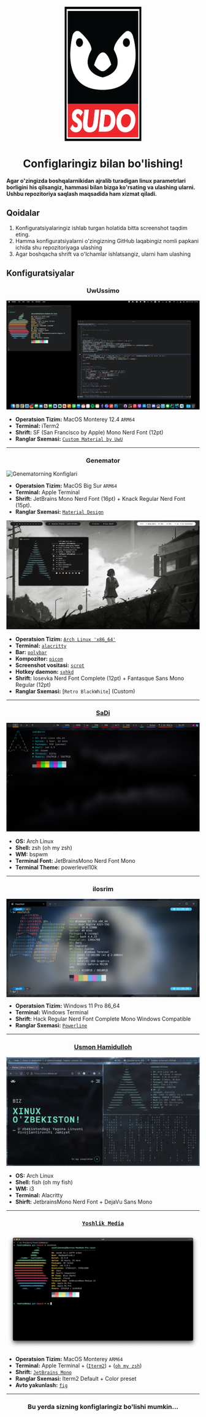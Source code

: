 <p align="center"><a href="https://github.com/xinuxuz/configs" target="_blank"><img height="350" width="200" src="./assets/sudo.png"/></a></p>
<h1 align="center">Configlaringiz bilan bo'lishing!</h1>

**Agar o'zingizda boshqalarnikidan ajralib turadigan linux parametrlari borligini his qilsangiz, hammasi bilan bizga ko'rsating va ulashing ularni. Ushbu repozitoriya saqlash maqsadida ham xizmat qiladi.**

## Qoidalar

1. Konfiguratsiyalaringiz ishlab turgan holatida bitta screenshot taqdim eting.
2. Hamma konfiguratsiyalarni o'zingizning GitHub laqabingiz nomli papkani ichida shu repozitoriyaga ulashing
3. Agar boshqacha shrift va o'lchamlar ishlatsangiz, ularni ham ulashing

## Konfiguratsiyalar

<h3 align="center">UwUssimo</h3>

![UwUssimo Konfiglari](https://raw.githubusercontent.com/uwussimo/dots/cbb9c890ebf1f31fba60ee6eeec121dccb44e0df/desktop.png)

- **Operatsion Tizim:** MacOS Monterey 12.4 `ARM64`
- **Terminal:** iTerm2
- **Shrift:** SF (San Francisco by Apple) Mono Nerd Font (12pt)
- **Ranglar Sxemasi:** [`Custom Material by UwU`](https://github.com/uwussimo/dots/tree/cbb9c890ebf1f31fba60ee6eeec121dccb44e0df/data/rust/term)

<hr />

<h3 align="center">Genemator</h3>

![Genematorning Konfiglari](https://raw.githubusercontent.com/xinuxuz/configs/main/Genemator/screenshot.png)

- **Operatsion Tizim:** MacOS Big Sur `ARM64`
- **Terminal:** Apple Terminal
- **Shrift:** JetBrains Mono Nerd Font (16pt) + Knack Regular Nerd Font (15pt).
- **Ranglar Sxemasi:** [`Material Design`](https://github.com/MartinSeeler/iterm2-material-design)

![Genematorning Konfiglari](Genemator/BSPWM/screenshot.png)

- **Operatsion Tizim:** [`Arch Linux 'x86_64'`](https://archlinux.org/)
- **Terminal:** [`alacritty`](https://github.com/alacritty/alacritty)
- **Bar:** [`polybar`](https://github.com/polybar/polybar)
- **Kompozitor:** [`picom`](https://github.com/yshui/picom)
- **Screenshot vositasi:** [`scrot`](https://github.com/dreamer/scrot)
- **Hotkey daemon:** [`sxhkd`](https://github.com/baskerville/sxhkd)
- **Shrift:** Iosevka Nerd Font Complete (12pt) + Fantasque Sans Mono Regular (12pt)
- **Ranglar Sxemasi:** [`Retro BlackWhite`] (Custom)

<hr />

<h3 align="center"><a href="https://github.com/sad1go0" target="_blank">SaDi</a></h3>

![SaDining Konfiglari](sadi/assets/myterminal.png)

- **OS:** Arch Linux
- **Shell:** zsh (oh my zsh)
- **WM:** bspwm
- **Terminal Font:** JetBrainsMono Nerd Font Mono
- **Terminal Theme:** powerlevel10k

<hr />
<h3 align="center"><b>ilosrim</b></h3>
<img src="./ilosrim/PowerShell/win-neofetch.png" alt="Windows PowerShell config" align="center">

- **Operatsion Tizim:** Windows 11 Pro 86_64
- **Terminal:** Windows Terminal
- **Shrift:** Hack Regular Nerd Font Complete Mono Windows Compatible
- **Ranglar Sxemasi:** [`Powerline`](https://github.com/b-ryan/powerline-shell)

<hr />

<h3 align="center"><a href="https://github.com/UsmonHamidulloh" target="_blank">Usmon Hamidulloh</a></h3>

![Usmonning Konfiglari](usmon/i3/image.png)

- **OS:** Arch Linux
- **Shell:** fish (oh my fish)
- **WM:** i3
- **Terminal:** Alacritty
- **Shirft:** JetbrainsMono Nerd Font + DejaVu Sans Mono

<hr />

<h3 align="center"><a href="https://github.com/YoshlikMedia" target="_blank"><code>Yoshlik Media</code></a></h3>

![Yoshlik Media Konfiglari](YoshlikMedia/assets/screenshot.png)

- **Operatsion Tizim:** MacOS Monterey `ARM64`
- **Terminal:** Apple Terminal + ([`Iterm2`](https://iterm2.com/)) + ([`oh my zsh`](https://ohmyz.sh/))
- **Shrift:** [`JetBrains Mono`](https://www.jetbrains.com/lp/mono/)
- **Ranglar Sxemasi:** Iterm2 Default + Color preset
- **Avto yakunlash:** [`fig`](https://fig.io/)

<hr />

<h3 align="center">Bu yerda sizning konfiglaringiz bo'lishi mumkin...</h3>
